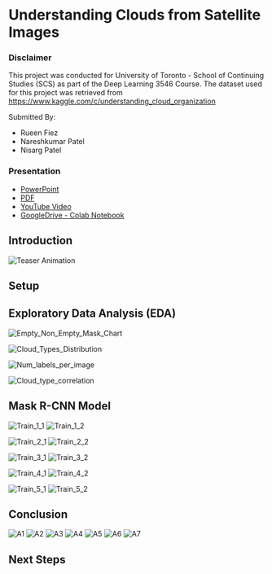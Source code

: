 # Understanding Clouds from Satellite Images
### Disclaimer
This project was conducted for University of Toronto - School of Continuing Studies (SCS) as part of the Deep Learning 3546 Course. The dataset used for this project was retrieved from https://www.kaggle.com/c/understanding_cloud_organization

Submitted By:
 - Rueen Fiez
 - Nareshkumar Patel
 - Nisarg Patel

### Presentation
- [PowerPoint]()
- [PDF]()
- [YouTube Video]()
- [GoogleDrive - Colab Notebook]()

## Introduction
![Teaser Animation](assets/Teaser_AnimationwLabels.gif)

## Setup

## Exploratory Data Analysis (EDA) 

![Empty_Non_Empty_Mask_Chart](assets/Empty_Non_Empty_Mask_Chart.png)

![Cloud_Types_Distribution](assets/Cloud_Types_Distribution.png)

![Num_labels_per_image](assets/Num_labels_per_image.png)

![Cloud_type_correlation](assets/Cloud_type_correlation.png)

## Mask R-CNN Model
![Train_1_1](assets/Train_1_1.png)
![Train_1_2](assets/Train_1_2.png)

![Train_2_1](assets/Train_2_1.png)
![Train_2_2](assets/Train_2_2.png)

![Train_3_1](assets/Train_3_1.png)
![Train_3_2](assets/Train_3_2.png)

![Train_4_1](assets/Train_4_1.png)
![Train_4_2](assets/Train_4_2.png)

![Train_5_1](assets/Train_5_1.png)
![Train_5_2](assets/Train_5_2.png)


## Conclusion
![A1](assets/Actual_vs_pred_1.png)
![A2](assets/Actual_vs_pred_2.png)
![A3](assets/Actual_vs_pred_3.png)
![A4](assets/Actual_vs_pred_4.png)
![A5](assets/Actual_vs_pred_5.png)
![A6](assets/Actual_vs_pred_6.png)
![A7](assets/Actual_vs_pred_7.png)


## Next Steps

